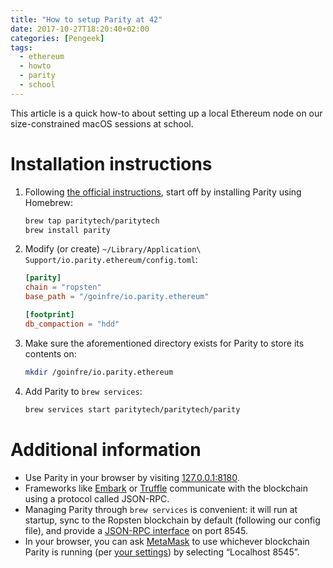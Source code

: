 ```yaml
---
title: "How to setup Parity at 42"
date: 2017-10-27T18:20:40+02:00
categories: [Pengeek]
tags:
  - ethereum
  - howto
  - parity
  - school
---
```


This article is a quick how-to about setting up a local Ethereum node on our
size-constrained macOS sessions at school.

# Installation instructions

1. Following [the official instructions](https://github.com/paritytech/homebrew-paritytech/blob/master/README.md),
start off by installing Parity using Homebrew:

    ``` sh
    brew tap paritytech/paritytech
    brew install parity
    ```

2. Modify (or create) `~/Library/Application\ Support/io.parity.ethereum/config.toml`:

    ``` toml
    [parity]
    chain = "ropsten"
    base_path = "/goinfre/io.parity.ethereum"

    [footprint]
    db_compaction = "hdd"
    ```

3. Make sure the aforementioned directory exists for Parity to store its contents on:

    ``` sh
    mkdir /goinfre/io.parity.ethereum
    ```

4. Add Parity to `brew services`:

    ``` sh
    brew services start paritytech/paritytech/parity
    ```

# Additional information

- Use Parity in your browser by visiting [127.0.0.1:8180](http://127.0.0.1:8180).
- Frameworks like [Embark](https://github.com/iurimatias/embark-framework) or
  [Truffle](https://github.com/trufflesuite/truffle) communicate with the blockchain
  using a protocol called JSON-RPC.
- Managing Parity through `brew services` is convenient: it will run at startup,
  sync to the Ropsten blockchain by default (following our config file), and provide
  a [JSON-RPC interface](https://github.com/paritytech/parity/wiki/JSONRPC)
  on port 8545.
- In your browser, you can ask [MetaMask](https://metamask.io/) to use whichever
  blockchain Parity is running (per [your settings](http://127.0.0.1:8180/#/settings/parity))
  by selecting “Localhost 8545”.
